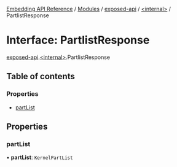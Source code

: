 [Embedding API Reference](../README.md) / [Modules](../modules/README.md) / [exposed-api](../modules/exposed_api.md) / [\<internal\>](../modules/exposed_api._internal_.md) / PartlistResponse

# Interface: PartlistResponse

[exposed-api](../modules/exposed_api.md).[\<internal\>](../modules/exposed_api._internal_.md).PartlistResponse

## Table of contents

### Properties

- [partList](exposed_api._internal_.PartlistResponse.md#partlist)

## Properties

### partList

• **partList**: `KernelPartList`
